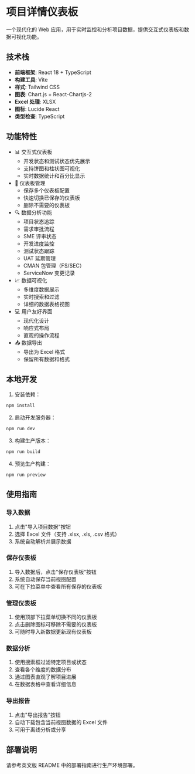 # 项目详情仪表板

一个现代化的 Web 应用，用于实时监控和分析项目数据，提供交互式仪表板和数据可视化功能。

## 技术栈

- **前端框架**: React 18 + TypeScript
- **构建工具**: Vite
- **样式**: Tailwind CSS
- **图表**: Chart.js + React-Chartjs-2
- **Excel 处理**: XLSX
- **图标**: Lucide React
- **类型检查**: TypeScript

## 功能特性

- 📊 交互式仪表板
  - 开发状态和测试状态优先展示
  - 支持饼图和柱状图可视化
  - 实时数据统计和百分比显示
- 💾 仪表板管理
  - 保存多个仪表板配置
  - 快速切换已保存的仪表板
  - 删除不需要的仪表板
- 🔍 数据分析功能
  - 项目状态追踪
  - 需求审批流程
  - SME 评审状态
  - 开发进度监控
  - 测试状态跟踪
  - UAT 延期管理
  - CMAN 包管理（FS/SEC）
  - ServiceNow 变更记录
- 📈 数据可视化
  - 多维度数据展示
  - 实时搜索和过滤
  - 详细的数据表格视图
- 💻 用户友好界面
  - 现代化设计
  - 响应式布局
  - 直观的操作流程
- 📤 数据导出
  - 导出为 Excel 格式
  - 保留所有数据和格式

## 本地开发

1. 安装依赖：
```bash
npm install
```

2. 启动开发服务器：
```bash
npm run dev
```

3. 构建生产版本：
```bash
npm run build
```

4. 预览生产构建：
```bash
npm run preview
```

## 使用指南

### 导入数据
1. 点击"导入项目数据"按钮
2. 选择 Excel 文件（支持 .xlsx, .xls, .csv 格式）
3. 系统自动解析并展示数据

### 保存仪表板
1. 导入数据后，点击"保存仪表板"按钮
2. 系统自动保存当前视图配置
3. 可在下拉菜单中查看所有保存的仪表板

### 管理仪表板
1. 使用顶部下拉菜单切换不同的仪表板
2. 点击删除图标可移除不需要的仪表板
3. 可随时导入新数据更新现有仪表板

### 数据分析
1. 使用搜索框过滤特定项目或状态
2. 查看各个维度的数据分布
3. 通过图表直观了解项目进展
4. 在数据表格中查看详细信息

### 导出报告
1. 点击"导出报告"按钮
2. 自动下载包含当前视图数据的 Excel 文件
3. 可用于离线分析或分享

## 部署说明

请参考英文版 README 中的部署指南进行生产环境部署。